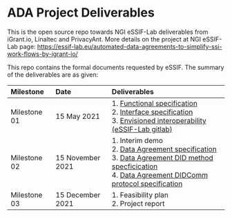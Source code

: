 # ADA Project Deliverables

This is the open source repo towards NGI eSSIF-Lab deliverables from iGrant.io, Linaltec and PrivacyAnt. More details on the project at NGI eSSIF-Lab page: https://essif-lab.eu/automated-data-agreements-to-simplify-ssi-work-flows-by-igrant-io/

This repo contains the formal documents requested by eSSIF. The summary of the deliverables are as given: 

| Milestone    	| Date             	| Deliverables                                                                                                                                	|
|:--------------	|:------------------|:---------------------------------------------------------------------------------------------------------------------------------------------	|
| Milestone 01 	| 15 May 2021      	| 1. [Functional specification](https://github.com/decentralised-dataexchange/automated-data-agreements/blob/main/docs/functional_specification.md)<br>2. [Interface specification](https://github.com/decentralised-dataexchange/automated-data-agreements/blob/main/docs/interface_specification.md) <br>3. [Envisioned interoperability (eSSIF-Lab gitlab)](https://gitlab.grnet.gr/essif-lab/infrastructure_2/igrantio/deliverables/-/blob/master/envisioned_interoperability_with_others.md)                            	|
| Milestone 02 	| 15 November 2021 	| 1. Interim demo<br>2. [Data Agreement specification](https://github.com/decentralised-dataexchange/automated-data-agreements/blob/main/docs/data-agreement-specification.md)<br>3. [Data Agreement DID method specficication](https://github.com/decentralised-dataexchange/automated-data-agreements/blob/main/docs/did-spec.md)<br>4. [Data Agreement DIDComm protocol specification](https://github.com/decentralised-dataexchange/automated-data-agreements/blob/main/docs/didcomm-protocol-spec.md) 	|
| Milestone 03 	| 15 December 2021 	| 1. Feasibility plan<br>2. Project report                                                                                                    	|
